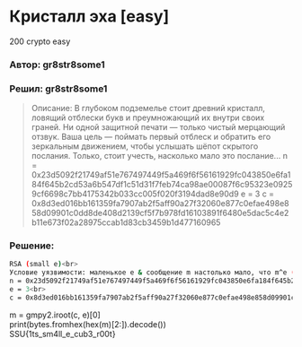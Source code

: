 # Кристалл эха [easy]
200
crypto easy

### Автор: gr8str8some1
### Решил: gr8str8some1

> Описание: В глубоком подземелье стоит древний кристалл, ловящий отблески букв и преумножающий их внутри своих граней. Ни одной защитной печати — только чистый мерцающий отзвук. Ваша цель — поймать первый отблеск и обратить его зеркальным движением, чтобы услышать шёпот скрытого послания. Только, стоит учесть, насколько мало это послание...
n = 0x23d5092f21749af51e767497449f5a469f6f56161929fc043850e6fa184f645b2cd53a6b547df1c51d31f7feb74ca98ae00087f6c95323e09259cf6698c7bb4175342b033cc005f020f3194dad8e90d9
e = 3
c = 0x8d3ed016bb161359fa7907ab2f5aff90a27f32060e877c0efae498e858d09901c0dd8de408d2139cf5f7b978fd16103891f6480e5dac5c4e2b11e673f02a28975ccab1d83cb3459b1d477160965

### Решение:

```bash
RSA (small e)<br>
Условие уязвимости: маленькое e & сообщение m настолько мало, что m^e (e=3 например) < n.<br>
n = 0x23d5092f21749af51e767497449f5a469f6f56161929fc043850e6fa184f645b2cd53a6b547df1c51d31f7feb74ca98ae00087f6c95323e09259cf6698c7bb4175342b033cc005f020f3194dad8e90d9<br>
e = 3<br>
c = 0x8d3ed016bb161359fa7907ab2f5aff90a27f32060e877c0efae498e858d09901c0dd8de408d2139cf5f7b978fd16103891f6480e5dac5c4e2b11e673f02a28975ccab1d83cb3459b1d477160965<br>
```

m = gmpy2.iroot(c, e)[0]<br>
print(bytes.fromhex(hex(m)[2:]).decode())<br>
SSU{1ts_sm4ll_e_cub3_r00t}